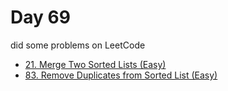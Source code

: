 # Day 69

did some problems on LeetCode

- [21. Merge Two Sorted Lists (Easy)](https://leetcode.com/problems/merge-two-sorted-lists/description/)
- [83. Remove Duplicates from Sorted List (Easy)](https://leetcode.com/problems/remove-duplicates-from-sorted-list/description/)
